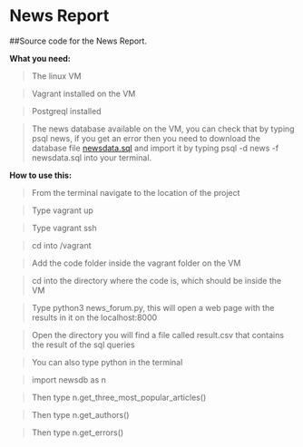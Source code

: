 # News Report
##Source code for the News Report.

**What you need:**
 >The linux VM

 >Vagrant installed on the VM

 >Postgreql installed

 >The news database available on the VM, you can check that by typing psql news, if you get an error then you need to download the database file [newsdata.sql](https://d17h27t6h515a5.cloudfront.net/topher/2016/August/57b5f748_newsdata/newsdata.zip) and import it by typing psql -d news -f newsdata.sql into your terminal.


**How to use this:**
 >From the terminal navigate to the location of the project
 
 >Type vagrant up
 
 >Type vagrant ssh

 >cd into /vagrant

 >Add the code folder inside the vagrant folder on the VM

 >cd into the directory where the code is, which should be inside the VM
 
 >Type python3 news_forum.py, this will open a web page with the results in 
 it on the localhost:8000
 
 >Open the directory you will find a file called result.csv that contains the
  result of the sql queries

  >You can also type python in the terminal

  >import newsdb as n

  >Then type n.get_three_most_popular_articles()

  >Then type n.get_authors()

  >Then type n.get_errors()


  

